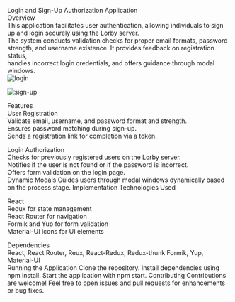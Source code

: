 Login and Sign-Up Authorization Application  
Overview  
This application facilitates user authentication, allowing individuals to sign up and login securely using the Lorby server.   
The system conducts validation checks for proper email formats, password strength, and username existence. It provides feedback on registration status,   
handles incorrect login credentials, and offers guidance through modal windows.  
![login](https://github.com/NSagynbek/neobis-front-authorization/assets/130668892/e1713aa3-6787-4c41-b9c7-e248cef81574)

![sign-up](https://github.com/NSagynbek/neobis-front-authorization/assets/130668892/31032c1f-0f3f-4310-927a-f1c583ebd421)

Features  
User Registration  
Validate email, username, and password format and strength.  
Ensures password matching during sign-up.  
Sends a registration link for completion via a token.


Login Authorization  
Checks for previously registered users on the Lorby server.  
Notifies if the user is not found or if the password is incorrect.  
Offers form validation on the login page.  
Dynamic Modals
Guides users through modal windows dynamically based on the process stage.
Implementation
Technologies Used


React  
Redux for state management  
React Router for navigation  
Formik and Yup for form validation  
Material-UI icons for UI elements  

Dependencies  
React, React Router, Reux, React-Redux, Redux-thunk Formik, Yup, Material-UI  
Running the Application
Clone the repository.
Install dependencies using npm install.
Start the application with npm start.
Contributing
Contributions are welcome! Feel free to open issues and pull requests for enhancements or bug fixes.
